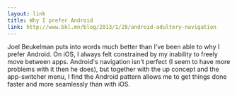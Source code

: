 ```yaml
---
layout: link
title: Why I prefer Android
link: http://www.bkl.mn/blog/2013/1/28/android-adultery-navigation
---
```


Joel Beukelman puts into words much better than I've been able to why I prefer Android.
On iOS, I always felt constrained by my inability to freely move between apps. Android's
navigation isn't perfect (I seem to have more problems with it then he does), but together
with the up concept and the app-switcher menu, I find the Android pattern allows me to
get things done faster and more seamlessly than with iOS.
